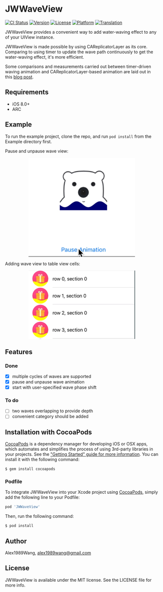 # JWWaveView
[![CI Status](http://img.shields.io/travis/Alex1989Wang/JWWaveView.svg?style=flat)](https://travis-ci.org/Alex1989Wang/JWWaveView)
[![Version](https://img.shields.io/cocoapods/v/JWWaveView.svg?style=flat)](http://cocoapods.org/pods/JWWaveView)
[![License](https://img.shields.io/cocoapods/l/JWWaveView.svg?style=flat)](http://cocoapods.org/pods/JWWaveView)
[![Platform](https://img.shields.io/cocoapods/p/JWWaveView.svg?style=flat)](http://cocoapods.org/pods/JWWaveView)
[![Translation](https://img.shields.io/badge/Translation:-Chinese-brightgreen.svg)](https://github.com/Alex1989Wang/JWWaveView/blob/master/README_CN.md)

JWWaveView provides a convenient way to add water-waving effect to any of your UIView instance. 

JWWaveView is made possible by using CAReplicatorLayer as its core. Comparing to using timer to update the wave path continuously to get the water-waving effect, it's more efficient. 

Some comparisons and measurements carried out between timer-driven waving animation and CAReplicatorLayer-based animation are laid out in this [blog post](http://awesomejiang.cn/english/2018/03/20/Highly-perfomant-Waving-Effect.html).

## Requirements

- iOS 8.0+
- ARC

## Example

To run the example project, clone the repo, and run `pod install` from the Example directory first.

Pause and unpause wave view:

<div align='center'>
<img 
src="https://raw.githubusercontent.com/Alex1989Wang/JWWaveView/master/Example/JWWaveView/SceenShots/wave_effect_pause.gif" 
width="350" 
title = "water-waving effect pause and unpause"
alt = "water-waving effect pause and unpause"
align = center
/>
</div>

Adding wave view to table view cells:

<div align='center'>
<img 
src="https://raw.githubusercontent.com/Alex1989Wang/JWWaveView/master/Example/JWWaveView/SceenShots/wave_effect_gif.gif" 
width="350" 
title = "water-waving effect"
alt = "water-waving effect"
align = center
/>
</div>

## Features

### Done 

- [x] multiple cycles of waves are supported
- [x] pause and unpause wave animation 
- [x] start with user-specified wave phase shift

### To do 

- [ ] two waves overlapping to provide depth
- [ ] convenient category should be added 

## Installation with CocoaPods

[CocoaPods](http://cocoapods.org) is a dependency manager for developing iOS or OSX apps, which automates and simplifies the process of using 3rd-party libraries in your projects. See the ["Getting Started" guide for more information](https://guides.cocoapods.org/using/getting-started.html). You can install it with the following command:

```bash
$ gem install cocoapods
```

### Podfile

To integrate JWWaveView into your Xcode project using [CocoaPods](http://cocoapods.org), simply add the following line to your Podfile:

```ruby
pod 'JWWaveView'
```

Then, run the following command:

```bash
$ pod install
```

## Author

Alex1989Wang, alex1989wang@gmail.com

## License

JWWaveView is available under the MIT license. See the LICENSE file for more info.

